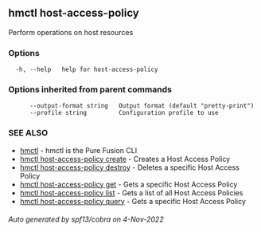 ## hmctl host-access-policy

Perform operations on host resources

### Options

```
  -h, --help   help for host-access-policy
```

### Options inherited from parent commands

```
      --output-format string   Output format (default "pretty-print")
      --profile string         Configuration profile to use
```

### SEE ALSO

* [hmctl](hmctl.md)	 - hmctl is the Pure Fusion CLI
* [hmctl host-access-policy create](hmctl_host-access-policy_create.md)	 - Creates a Host Access Policy
* [hmctl host-access-policy destroy](hmctl_host-access-policy_destroy.md)	 - Deletes a specific Host Access Policy
* [hmctl host-access-policy get](hmctl_host-access-policy_get.md)	 - Gets a specific Host Access Policy
* [hmctl host-access-policy list](hmctl_host-access-policy_list.md)	 - Gets a list of all Host Access Policies
* [hmctl host-access-policy query](hmctl_host-access-policy_query.md)	 - Gets a specific Host Access Policy

###### Auto generated by spf13/cobra on 4-Nov-2022
